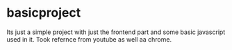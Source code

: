 # basicproject
Its just a simple project with just the frontend part and some basic javascript used in it.
Took refernce from youtube as well aa chrome.
